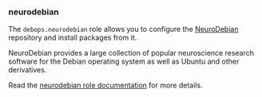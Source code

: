 ### neurodebian

The `debops.neurodebian` role allows you to configure the
[NeuroDebian](http://neuro.debian.net/) repository and install packages
from it.

NeuroDebian provides a large collection of popular neuroscience research
software for the Debian operating system as well as Ubuntu and other
derivatives.

Read the [neurodebian role documentation](https://docs.debops.org/en/HEAD/ansible/roles/neurodebian/) for more details.
